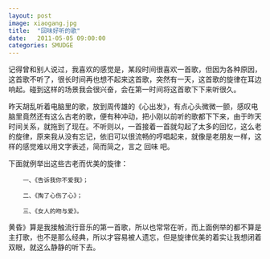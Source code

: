 ```yaml
---
layout: post
image: xiaogang.jpg
title:  "回味好听的歌"
date:   2011-05-05 09:00:00
categories: SMUDGE
---
```



记得曾和别人说过，我喜欢的感觉是，某段时间很喜欢一首歌，但因为各种原因，这首歌不听了，很长时间再也想不起来这首歌，突然有一天，这首歌的旋律在耳边响起。碰到这样的场景我会很兴奋，会在第一时间将这首歌下下来听很久。



昨天胡乱听着电脑里的歌，放到周传雄的《心出发》，有点心头微微一颤，感叹电脑里竟然还有这么古老的歌，便有种冲动，把小刚以前听的歌都下下来，由于昨天时间关系，就拖到了现在。不听则以，一首接着一首就勾起了太多的回忆，这么老的旋律，原来我从没有忘记，依旧可以很流畅的哼唱起来，就像是老朋友一样，这样的感觉难以用文字表述，简而简之，言之 回味 吧。



下面就例举出这些古老而优美的旋律：

        一、《告诉我你不爱我》；

        二、《掏了心伤了心》；

        三、《女人的吻与爱》。



黄昏》算是我接触流行音乐的第一首歌，所以也常常在听，而上面例举的都不算是主打歌，也不是那么经典，所以才容易被人遗忘，但是旋律优美的着实让我想闭着双眼，就这么静静的听下去。